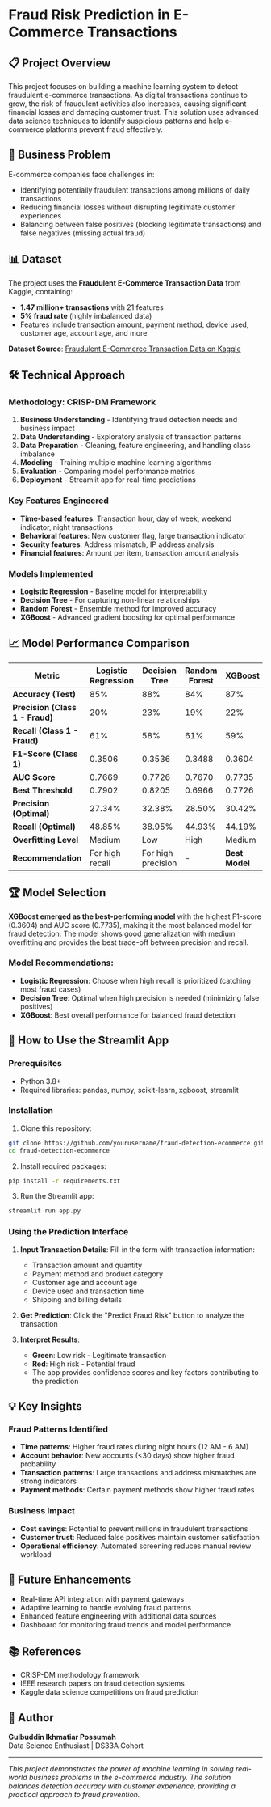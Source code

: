 # Fraud Risk Prediction in E-Commerce Transactions

## 📋 Project Overview

This project focuses on building a machine learning system to detect fraudulent e-commerce transactions. As digital transactions continue to grow, the risk of fraudulent activities also increases, causing significant financial losses and damaging customer trust. This solution uses advanced data science techniques to identify suspicious patterns and help e-commerce platforms prevent fraud effectively.

## 🎯 Business Problem

E-commerce companies face challenges in:
- Identifying potentially fraudulent transactions among millions of daily transactions
- Reducing financial losses without disrupting legitimate customer experiences
- Balancing between false positives (blocking legitimate transactions) and false negatives (missing actual fraud)

## 📊 Dataset

The project uses the **Fraudulent E-Commerce Transaction Data** from Kaggle, containing:
- **1.47 million+ transactions** with 21 features
- **5% fraud rate** (highly imbalanced data)
- Features include transaction amount, payment method, device used, customer age, account age, and more

**Dataset Source**: [Fraudulent E-Commerce Transaction Data on Kaggle](https://www.kaggle.com/datasets/shriyashjagtap/fraudulent-e-commerce-transactions/data)

## 🛠️ Technical Approach

### Methodology: CRISP-DM Framework
1. **Business Understanding** - Identifying fraud detection needs and business impact
2. **Data Understanding** - Exploratory analysis of transaction patterns
3. **Data Preparation** - Cleaning, feature engineering, and handling class imbalance
4. **Modeling** - Training multiple machine learning algorithms
5. **Evaluation** - Comparing model performance metrics
6. **Deployment** - Streamlit app for real-time predictions

### Key Features Engineered
- **Time-based features**: Transaction hour, day of week, weekend indicator, night transactions
- **Behavioral features**: New customer flag, large transaction indicator
- **Security features**: Address mismatch, IP address analysis
- **Financial features**: Amount per item, transaction amount analysis

### Models Implemented
- **Logistic Regression** - Baseline model for interpretability
- **Decision Tree** - For capturing non-linear relationships
- **Random Forest** - Ensemble method for improved accuracy
- **XGBoost** - Advanced gradient boosting for optimal performance

## 📈 Model Performance Comparison

| Metric | Logistic Regression | Decision Tree | Random Forest | XGBoost |
|--------|---------------------|---------------|---------------|---------|
| **Accuracy (Test)** | 85% | 88% | 84% | 87% |
| **Precision (Class 1 - Fraud)** | 20% | 23% | 19% | 22% |
| **Recall (Class 1 - Fraud)** | 61% | 58% | 61% | 59% |
| **F1-Score (Class 1)** | 0.3506 | 0.3536 | 0.3488 | 0.3604 |
| **AUC Score** | 0.7669 | 0.7726 | 0.7670 | 0.7735 |
| **Best Threshold** | 0.7902 | 0.8205 | 0.6966 | 0.7726 |
| **Precision (Optimal)** | 27.34% | 32.38% | 28.50% | 30.42% |
| **Recall (Optimal)** | 48.85% | 38.95% | 44.93% | 44.19% |
| **Overfitting Level** | Medium | Low | High | Medium |
| **Recommendation** | For high recall | For high precision | - | **Best Model** |

## 🏆 Model Selection

**XGBoost emerged as the best-performing model** with the highest F1-score (0.3604) and AUC score (0.7735), making it the most balanced model for fraud detection. The model shows good generalization with medium overfitting and provides the best trade-off between precision and recall.

### Model Recommendations:
- **Logistic Regression**: Choose when high recall is prioritized (catching most fraud cases)
- **Decision Tree**: Optimal when high precision is needed (minimizing false positives)
- **XGBoost**: Best overall performance for balanced fraud detection

## 🚀 How to Use the Streamlit App

### Prerequisites
- Python 3.8+
- Required libraries: pandas, numpy, scikit-learn, xgboost, streamlit

### Installation
1. Clone this repository:
```bash
git clone https://github.com/yourusername/fraud-detection-ecommerce.git
cd fraud-detection-ecommerce
```

2. Install required packages:
```bash
pip install -r requirements.txt
```

3. Run the Streamlit app:
```bash
streamlit run app.py
```

### Using the Prediction Interface
1. **Input Transaction Details**: Fill in the form with transaction information:
   - Transaction amount and quantity
   - Payment method and product category
   - Customer age and account age
   - Device used and transaction time
   - Shipping and billing details

2. **Get Prediction**: Click the "Predict Fraud Risk" button to analyze the transaction

3. **Interpret Results**: 
   - **Green**: Low risk - Legitimate transaction
   - **Red**: High risk - Potential fraud
   - The app provides confidence scores and key factors contributing to the prediction

## 💡 Key Insights

### Fraud Patterns Identified
- **Time patterns**: Higher fraud rates during night hours (12 AM - 6 AM)
- **Account behavior**: New accounts (<30 days) show higher fraud probability
- **Transaction patterns**: Large transactions and address mismatches are strong indicators
- **Payment methods**: Certain payment methods show higher fraud rates

### Business Impact
- **Cost savings**: Potential to prevent millions in fraudulent transactions
- **Customer trust**: Reduced false positives maintain customer satisfaction
- **Operational efficiency**: Automated screening reduces manual review workload

## 🔮 Future Enhancements

- Real-time API integration with payment gateways
- Adaptive learning to handle evolving fraud patterns
- Enhanced feature engineering with additional data sources
- Dashboard for monitoring fraud trends and model performance

## 📚 References

- CRISP-DM methodology framework
- IEEE research papers on fraud detection systems
- Kaggle data science competitions on fraud prediction

## 👥 Author

**Gulbuddin Ikhmatiar Possumah**  
Data Science Enthusiast | DS33A Cohort

---

*This project demonstrates the power of machine learning in solving real-world business problems in the e-commerce industry. The solution balances detection accuracy with customer experience, providing a practical approach to fraud prevention.*
